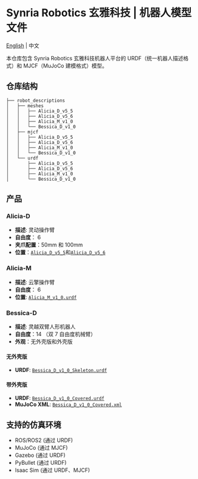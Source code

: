 # Synria Robotics 玄雅科技 | 机器人模型文件

[English](README_EN.md) | 中文

本仓库包含 Synria Robotics 玄雅科技机器人平台的 URDF（统一机器人描述格式）和 MJCF（MuJoCo 建模格式）模型。

## 仓库结构

```
├── robot_descriptions
│   ├── meshes
│   │   ├── Alicia_D_v5_5
│   │   ├── Alicia_D_v5_6
│   │   ├── Alicia_M_v1_0
│   │   └── Bessica_D_v1_0
│   ├── mjcf
│   │   ├── Alicia_D_v5_5
│   │   ├── Alicia_D_v5_6
│   │   ├── Alicia_M_v1_0
│   │   └── Bessica_D_v1_0
│   └── urdf
│       ├── Alicia_D_v5_5
│       ├── Alicia_D_v5_6
│       ├── Alicia_M_v1_0
│       └── Bessica_D_v1_0
```

## 产品

### Alicia-D 
- **描述**: 灵动操作臂
- **自由度**： 6
- **夹爪配置**：50mm 和 100mm
- **位置**：[`Alicia_D_v5_5`](robot_descriptions/urdf/Alicia_D_v5_5)和[`Alicia_D_v5_6`](robot_descriptions/urdf/Alicia_D_v5_6)



### Alicia-M 

- **描述**: 云擎操作臂
- **自由度**： 6
- **位置**: [`Alicia_M_v1_0.urdf`](robot_descriptions/urdf/Alicia_M_v1_0/Alicia_M_v1_0.urdf)

### Bessica-D 
- **描述**: 灵越双臂人形机器人
- **自由度**：14 （双 7 自由度机械臂）
- **外观**：无外壳版和外壳版

#### 无外壳版
- **URDF**: [`Bessica_D_v1_0_Skeleton.urdf`](robot_descriptions/urdf/Bessica_D_v1_0/Bessica_D_Skeleton.urdf)


#### 带外壳版
- **URDF**: [`Bessica_D_v1_0_Covered.urdf`](robot_descriptions/urdf/Bessica_D_v1_0/Bessica_D_Covered.urdf)
- **MuJoCo XML**: [`Bessica_D_v1_0_Covered.xml`](robot_descriptions/mjcf/Bessica_D_v1_0/Bessica_D_Covered.xml)


## 支持的仿真环境

- ROS/ROS2 (通过 URDF)
- MuJoCo (通过 MJCF)
- Gazebo (通过 URDF)
- PyBullet (通过 URDF)
- Isaac Sim (通过 URDF、MJCF)



